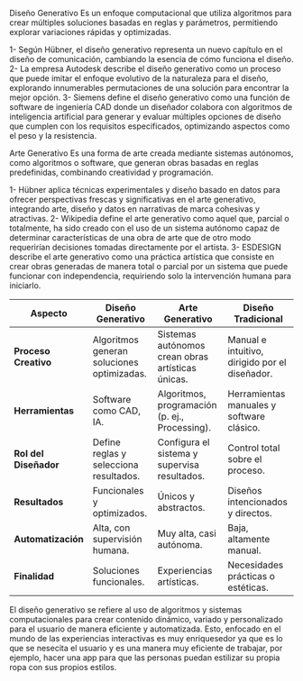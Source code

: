 Diseño Generativo
Es un enfoque computacional que utiliza algoritmos para crear múltiples soluciones basadas en reglas y parámetros, permitiendo explorar variaciones rápidas y optimizadas.

1- Según Hübner, el diseño generativo representa un nuevo capítulo en el diseño de comunicación, cambiando la esencia de cómo funciona el diseño.
2- La empresa Autodesk describe el diseño generativo como un proceso que puede imitar el enfoque evolutivo de la naturaleza para el diseño, explorando innumerables permutaciones de una solución para encontrar la mejor opción.
3- Siemens define el diseño generativo como una función de software de ingeniería CAD donde un diseñador colabora con algoritmos de inteligencia artificial para generar y evaluar múltiples opciones de diseño que cumplen con los requisitos especificados, optimizando aspectos como el peso y la resistencia. 

Arte Generativo
Es una forma de arte creada mediante sistemas autónomos, como algoritmos o software, que generan obras basadas en reglas predefinidas, combinando creatividad y programación.

1- Hübner aplica técnicas experimentales y diseño basado en datos para ofrecer perspectivas frescas y significativas en el arte generativo, integrando arte, diseño y datos en narrativas de marca cohesivas y atractivas.
2- Wikipedia define el arte generativo como aquel que, parcial o totalmente, ha sido creado con el uso de un sistema autónomo capaz de determinar características de una obra de arte que de otro modo requerirían decisiones tomadas directamente por el artista.
3- ESDESIGN describe el arte generativo como una práctica artística que consiste en crear obras generadas de manera total o parcial por un sistema que puede funcionar con independencia, requiriendo solo la intervención humana para iniciarlo.


| **Aspecto**            | **Diseño Generativo**                              | **Arte Generativo**                                  | **Diseño Tradicional**                      |
|-------------------------|---------------------------------------------------|-----------------------------------------------------|---------------------------------------------|
| **Proceso Creativo**    | Algoritmos generan soluciones optimizadas.        | Sistemas autónomos crean obras artísticas únicas.   | Manual e intuitivo, dirigido por el diseñador. |
| **Herramientas**        | Software como CAD, IA.                            | Algoritmos, programación (p. ej., Processing).      | Herramientas manuales y software clásico.   |
| **Rol del Diseñador**   | Define reglas y selecciona resultados.            | Configura el sistema y supervisa resultados.        | Control total sobre el proceso.             |
| **Resultados**          | Funcionales y optimizados.                        | Únicos y abstractos.                                | Diseños intencionados y directos.           |
| **Automatización**      | Alta, con supervisión humana.                     | Muy alta, casi autónoma.                            | Baja, altamente manual.                     |
| **Finalidad**           | Soluciones funcionales.                           | Experiencias artísticas.                            | Necesidades prácticas o estéticas.          |


El diseño generativo se refiere al uso de algoritmos y sistemas computacionales para crear contenido dinámico, variado y personalizado para el usuario de manera eficiente y automatizada.
Esto, enfocado en el mundo de las experiencias interactivas es muy enriquesedor ya que es lo que se nesecita el usuario y es una manera muy eficiente de trabajar, por ejemplo, hacer una app para que las personas puedan estilizar su propia ropa con sus propios estilos.
